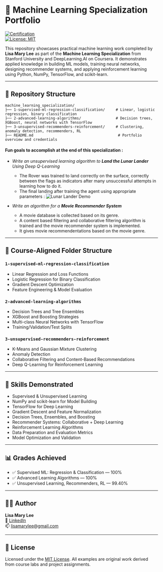 # 🧠 Machine Learning Specialization Portfolio

[![Certification](https://img.shields.io/badge/Stanford-%20DeepLearning.AI_ML_Specialization-blue)](https://www.coursera.org/specializations/machine-learning-introduction)  
[![License: MIT](https://img.shields.io/badge/License-MIT-yellow.svg)](LICENSE)

This repository showcases practical machine learning work completed by **Lisa Mary Lee** as part of the **Machine Learning Specialization** from Stanford University and DeepLearning.AI on Coursera. It demonstrates applied knowledge in building ML models, training neural networks, designing recommender systems, and applying reinforcement learning using Python, NumPy, TensorFlow, and scikit-learn.

---

## 📁 Repository Structure

```
machine_learning_specialization/
├── 1-supervised-ml-regression-classification/     # Linear, logistic regression, binary classification
├── 2-advanced-learning-algorithms/                # Decision trees, XGBoost, neural networks with TensorFlow
├── 3-unsupervised-recommenders-reinforcement/     # Clustering, anomaly detection, recommenders, RL
├── README.md                                       # Portfolio overview and credentials
```
#### Fun goals to accomplish at the end of this specialization :

* <i>Write an unsupervised learning algorithm to **Land the Lunar Lander** Using Deep Q-Learning</i>

    - The Rover was trained to land correctly on the surface, correctly between the flags as indicators after many unsuccessful attempts in learning how to do it.
    - The final landing after training the agent using appropriate parameters : 
    ![Lunar Lander Demo](https://raw.githubusercontent.com/LisaMaryLee/samples/main/ml_specialization/3-unsupervised-and-recommenders/week3/C3W3A1/images/lunar_lander.gif)


* <i>Write an algorithm for a **Movie Recommender System**</i>
    
    - A movie database is collected based on its genre.
    - A content based filtering and collaborative filtering algorithm is trained and the movie recommender system is implemented.
    - It gives movie recommendentations based on the movie genre.

---

## 📁 Course-Aligned Folder Structure

### `1-supervised-ml-regression-classification`
- Linear Regression and Loss Functions  
- Logistic Regression for Binary Classification  
- Gradient Descent Optimization  
- Feature Engineering & Model Evaluation

### `2-advanced-learning-algorithms`
- Decision Trees and Tree Ensembles  
- XGBoost and Boosting Strategies  
- Multi-class Neural Networks with TensorFlow  
- Training/Validation/Test Splits

### `3-unsupervised-recommenders-reinforcement`
- K-Means and Gaussian Mixture Clustering  
- Anomaly Detection  
- Collaborative Filtering and Content-Based Recommendations  
- Deep Q-Learning for Reinforcement Learning

---

## 🎯 Skills Demonstrated

- Supervised & Unsupervised Learning  
- NumPy and scikit-learn for Model Building  
- TensorFlow for Deep Learning  
- Gradient Descent and Feature Normalization  
- Decision Trees, Ensembles, and Boosting  
- Recommender Systems: Collaborative + Deep Learning  
- Reinforcement Learning Algorithms  
- Data Preparation and Evaluation Metrics  
- Model Optimization and Validation

---

## 📊 Grades Achieved

- ✅ Supervised ML: Regression & Classification — 100%  
- ✅ Advanced Learning Algorithms — 100%  
- ✅ Unsupervised Learning, Recommenders, RL — 99.40%

---

## 👩‍💻 Author

**Lisa Mary Lee**  
💼 [LinkedIn](https://www.linkedin.com/in/lisamarylee)  
📫 lisamarylee@gmail.com

---

## 📜 License

Licensed under the [MIT License](LICENSE). All examples are original work derived from course labs and project assignments.